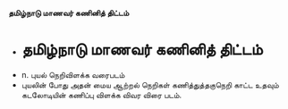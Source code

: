 **தமிழ்நாடு மாணவர் கணினித் திட்டம்**
- # தமிழ்நாடு மாணவர் கணினித் திட்டம்
- n. புயல் நெறிவிளக்க   வரைபடம்
- புயலின் போது அதன் மைய ஆற்றல் நெறிகள் கணித்துத்தகுநெறி காட்ட உதவும்   கடலோடியின் கணிப்பு  விளக்க விவர விரை படம்.

